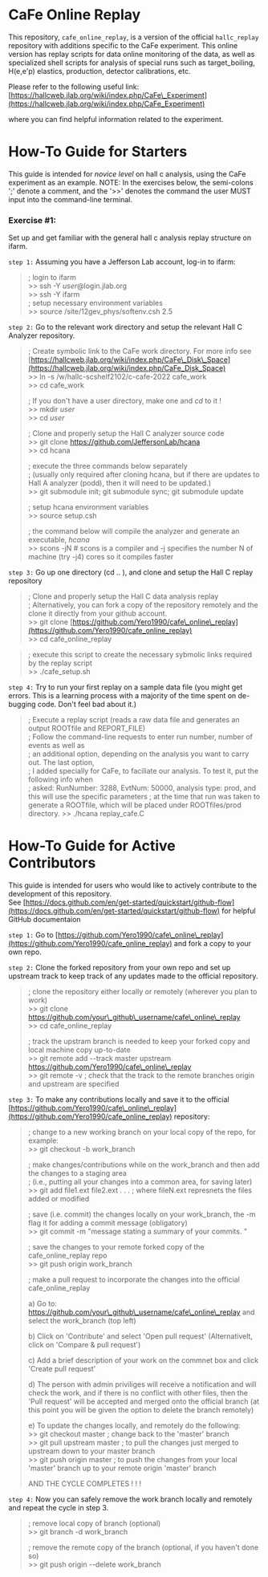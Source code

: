 # CaFe Online Replay
This repository, `cafe_online_replay`, is a version of the official `hallc_replay` repository with additions specific to the CaFe experiment. This online version has replay scripts for data online monitoring of the data, as well as specialized shell scripts for analysis of special runs such as target_boiling, H(e,e'p) elastics, production, detector calibrations, etc. 

Please refer to the following useful link:
[https://hallcweb.jlab.org/wiki/index.php/CaFe\_Experiment](https://hallcweb.jlab.org/wiki/index.php/CaFe_Experiment)

where you can find helpful information related to the experiment. 
# How-To Guide for Starters
This guide is intended for *novice level* on hall c analysis, using the CaFe experiment as an example. NOTE: In the exercises below, the semi-colons ';' denote a comment, and the '>>' denotes the command the user MUST input into the command-line terminal.

### Exercise #1:
Set up and get familiar with the general hall c analysis replay structure on ifarm. <br>

`step 1:` Assuming you have a Jefferson Lab account, log-in to ifarm: 
> ; login to ifarm<br>
>     >> ssh -Y *user*@login.jlab.org <br>
>     >> ssh -Y ifarm <br>
>; setup necessary environment variables <br>
>     >> source /site/12gev_phys/softenv.csh 2.5 

`step 2:` Go to the relevant work directory and setup the relevant Hall C Analyzer repository. 
>  ; Create symbolic link to the CaFe work directory. For more info see [https://hallcweb.jlab.org/wiki/index.php/CaFe\_Disk\_Space](https://hallcweb.jlab.org/wiki/index.php/CaFe_Disk_Space) <br>
>     >> ln -s /w/hallc-scshelf2102/c-cafe-2022 cafe\_work <br>
>     >> cd cafe\_work <br>
>
>  ; If you don't have a user directory, make one and *cd* to it !<br>
>     >> mkdir *user* <br> 
>     >> cd *user*<br>
> 
>  ; Clone and properly setup the Hall C analyzer source code <br>
>     >> git clone https://github.com/JeffersonLab/hcana <br>
>     >> cd hcana <br> 
> 
>    ; execute the three commands below separately <br>
>    ; (usually only required after cloning hcana, but if there are updates to Hall A analyzer (podd), then it will need to be updated.) <br>
>     >> git submodule init; git submodule  sync; git submodule update <br>
> 
>  ; setup hcana environment variables <br>
>     >> source setup.csh   <br> 
> 
>   ; the command below will compile the analyzer and generate an executable, *hcana*<br>
>     >> scons -jN # scons is a compiler and -j specifies the number N of machine (try -j4) cores so it compiles faster

`step 3:` Go up one directory (cd .. ),  and clone and setup the Hall C replay repository <br>
>  ; Clone and properly setup the Hall C data analysis replay <br>
>  ; Alternatively, you can fork a copy of the repository remotely and the clone it directly from your github account. <br>
>     >> git clone [https://github.com/Yero1990/cafe\_online\_replay](https://github.com/Yero1990/cafe_online_replay) <br>
>     >> cd cafe\_online\_replay <br>

>  ; execute this script to create the necessary sybmolic links required by the replay script <br>
>     >> ./cafe\_setup.sh 

`step 4:` Try to run your first replay on a sample data file (you might get errors. This is a learning process with a majority of the time spent on de-bugging code. Don't feel bad about it.)
>  ; Execute a replay script (reads a raw data file and generates an output ROOTfile and REPORT\_FILE) <br>
>  ; Follow the command-line requests to enter run number, number of events as well as <br>
>  ; an additional option, depending on the analysis you want to carry out. The last option, <br>
>  ; I added specially for CaFe, to faciliate our analysis. To test it, put the following info when <br>
>  ; asked:  RunNumber: 3288,  EvtNum: 50000, analysis type: prod,  and this will use the specific parameters
>  ; at the time that run was taken to generate a ROOTfile, which will be placed under ROOTfiles/prod directory.
>     >> ./hcana replay\_cafe.C <br>
 
# How-To Guide for Active Contributors
This guide is intended for users who would like to actively contribute to the development of this repository. <br>
See [https://docs.github.com/en/get-started/quickstart/github-flow](https://docs.github.com/en/get-started/quickstart/github-flow) for helpful GitHub documentaion 

`step 1:` Go to [https://github.com/Yero1990/cafe\_online\_replay](https://github.com/Yero1990/cafe_online_replay) and fork a copy to your own repo.<br>

`step 2:` Clone the forked repository from your own repo and set up upstream track to keep track of any updates made to the official  repository. <br> 
> ; clone the repository either locally or remotely (wherever you plan to work)<br>
>     >> git clone https://github.com/your\_github\_username/cafe\_online\_replay <br>
>     >> cd cafe\_online\_replay <br>
>
> ; track the upstram branch is needed to keep your forked copy and local machine copy up-to-date <br>
>     >> git remote add --track master upstream https://github.com/Yero1990/cafe\_online\_replay <br>
>     >> git remote -v   ; check that the track to the remote branches origin and upstream are specified<br>

`step 3:` To make any contributions locally and save it to the official [https://github.com/Yero1990/cafe\_online\_replay](https://github.com/Yero1990/cafe_online_replay) repository:
> ; change to a new working branch on your local copy of the repo, for example: <br>
>     >> git checkout -b work\_branch <br>
>
> ; make changes/contributions while on the work\_branch and then add the changes to a staging area <br>
> ; (i.e., putting all your changes into a common area, for saving later) <br>
>     >> git add file1.ext file2.ext . . .  ; where fileN.ext represnets the files added or modified <br>
>
> ; save (i.e. commit) the changes locally on your work\_branch, the -m flag it for adding a commit message (obligatory) <br>
>     >> git commit -m "message stating a summary of your commits. " <br>
>
> ; save the changes to your remote forked copy of the cafe\_online\_replay repo <br>
>     >> git push origin work\_branch
>
> ; make a pull request to incorporate the changes into the official cafe\_online\_replay <br>
>
>  a) Go to:  https://github.com/your\_github\_username/cafe\_online\_replay and select the work\_branch (top left) <br>
>
>  b) Click on 'Contribute' and select 'Open pull request' (Alternativelt, click on 'Compare \& pull request')<br>
>
>  c) Add a brief description of your work on the commnet box and click 'Create pull request' <br>
>
>  d) The person with admin priviliges will receive a notification and will check the work, and if there is no conflict with other files, then the 'Pull request' will be accepted and merged onto the official branch (at this point you will be given the option to delete the branch remotely) <br>
>
>  e) To update the changes locally,  and remotely do the following: <br>
>      >> git checkout master ; change back to the 'master' branch <br> 
>      >> git pull upstream master ; to pull the changes just merged to upstream down to your master branch <br>
>      >> git push origin master ; to push the changes from your local 'master' branch up to your remote origin 'master' branch <br>
>  
> AND THE CYCLE COMPLETES ! ! ! <br>

`step 4:` Now you can safely remove the work branch locally and remotely and repeat the cycle in step 3. <br>
>   ; remove local copy of branch (optional) <br>
>     >> git branch -d work\_branch <br>
>
>   ; remove the remote copy of the branch (optional, if you haven't done so) <br>
>     >> git push origin --delete work\_branch <br>
